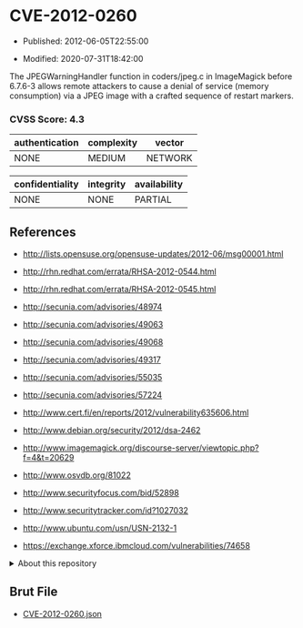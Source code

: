 # CVE-2012-0260

- Published: 2012-06-05T22:55:00

- Modified: 2020-07-31T18:42:00

The JPEGWarningHandler function in coders/jpeg.c in ImageMagick before 6.7.6-3 allows remote attackers to cause a denial of service (memory consumption) via a JPEG image with a crafted sequence of restart markers.

### CVSS Score: **4.3**

| authentication | complexity | vector |
| --- | --- | --- |
| NONE | MEDIUM | NETWORK |

| confidentiality | integrity | availability |
| --- | --- | --- |
| NONE | NONE | PARTIAL |

## References

* http://lists.opensuse.org/opensuse-updates/2012-06/msg00001.html

* http://rhn.redhat.com/errata/RHSA-2012-0544.html

* http://rhn.redhat.com/errata/RHSA-2012-0545.html

* http://secunia.com/advisories/48974

* http://secunia.com/advisories/49063

* http://secunia.com/advisories/49068

* http://secunia.com/advisories/49317

* http://secunia.com/advisories/55035

* http://secunia.com/advisories/57224

* http://www.cert.fi/en/reports/2012/vulnerability635606.html

* http://www.debian.org/security/2012/dsa-2462

* http://www.imagemagick.org/discourse-server/viewtopic.php?f=4&t=20629

* http://www.osvdb.org/81022

* http://www.securityfocus.com/bid/52898

* http://www.securitytracker.com/id?1027032

* http://www.ubuntu.com/usn/USN-2132-1

* https://exchange.xforce.ibmcloud.com/vulnerabilities/74658

<details>
<summary>About this repository</summary> 

  This repository is part of the project [Live Hack CVE](https://github.com/Live-Hack-CVE). Main website can be found [www.live-hack.org](https://www.live-hack.org) 
  
  Made by [Sn0wAlice](https://github.com/Sn0wAlice) for the people that care about security and need to have a feed of the latest CVEs. Hope you enjoy it, don't forget to star the repo and follow me on [Twitter](https://twitter.com/Sn0wAlice) and [Github](https://github.com/Sn0wAlice). And that is my [personnal website](https://www.alice-snow.me/)

  - [Home Page](https://github.com/Live-Hack-CVE)
  - [Framework](https://github.com/Live-Hack-CVE/cve-framework)
  - [CVE database](https://github.com/Live-Hack-CVE/full_database)
  - [Changelog](https://github.com/Live-Hack-CVE/Changelog)
</details>

## Brut File

* [CVE-2012-0260.json](https://raw.githubusercontent.com/Live-Hack-CVE/full_database/main/cves/2012/CVE-2012-0260.json)

